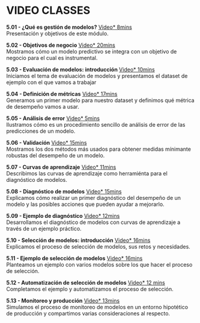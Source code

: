 # VIDEO CLASSES

**5.01 - ¿Qué es gestión de modelos?** [Video* 8mins](https://youtu.be/z_n3_3HIEiE) <br/> Presentación y objetivos de este módulo.

**5.02 - Objetivos de negocio** [Video* 20mins](https://youtu.be/nLlleK3HqQE) <br/> Mostramos cómo un modelo predictivo se integra con un objetivo de negocio para el cual es instrumental.

**5.03 - Evaluación de modelos: introducción** [Video* 10mins](https://youtu.be/s69Wcgowxdw)<br/>Iniciamos el tema de evaluación de modelos y presentamos el dataset de ejemplo con el que vamos a trabajar

**5.04 - Definición de métricas** [Video* 17mins](https://youtu.be/5bPpIvaznrI)<br/>Generamos un primer modelo para nuestro dataset y definimos qué métrica de desempeño vamos a usar.

**5.05 - Análisis de error** [Video* 5mins](https://youtu.be/cK1NiME3cOk)<br/>Ilustramos cómo es un procedimiento sencillo de análisis de error de las predicciones de un modelo.

**5.06 - Validación** [Video* 15mins](https://youtu.be/oRbT7dEjaY8)<br/>Mostramos los dos métodos más usados para obtener medidas mínimante robustas del desempeño de un modelo.

**5.07 - Curvas de aprendizaje** [Video* 11mins](https://youtu.be/2YgsnnZuDzs)<br/>Describimos las curvas de aprendizaje como herramiénta para el diagnóstico de modelos.

**5.08 - Diagnóstico de modelos** [Video* 15mins](https://youtu.be/IJ3tfLboCyg)<br/>Explicamos cómo realizar un primer diagnóstico del desempeño de un modelo y las posibles acciones que pueden ayudar a mejorarlo. 

**5.09 - Ejemplo de diagnóstico** [Video* 12mins](https://youtu.be/3tYVZxoumVk)<br/>Desarrollamos el diagnóstico de modelos con curvas de aprendizaje a través de un ejemplo práctico.   

**5.10 - Selección de modelos: introducción** [Video* 16mins](https://youtu.be/EOpCF4ndIaI)<br/>Explicamos el proceso de selección de modelos, sus retos y necesidades.

**5.11 - Ejemplo de selección de modelos** [Video* 16mins](https://youtu.be/5AXSzl0OJmo)<br/>Planteamos un ejemplo con varios modelos sobre los que hacer el proceso de selección.

**5.12 - Automatización de selección de modelos** [Video* 12 mins](https://youtu.be/ieq-jY7-FgQ)<br/>Completamos el ejemplo y automatizamos el proceso de selección.

**5.13 - Monitoreo y producción** [Video* 13mins](https://youtu.be/Jvf773gYy5c)<br/>Simulamos el proceso de monitoreo de modelos en un entorno hipotético de producción y compartimos varias consideraciones al respecto.
